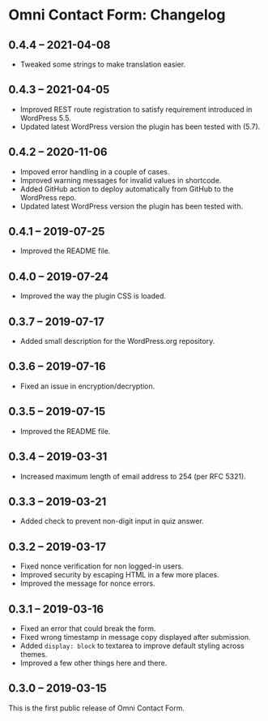 ﻿
Omni Contact Form: Changelog
================================================================================


##  0.4.4 – 2021-04-08

-   Tweaked some strings to make translation easier.


##  0.4.3 – 2021-04-05

-   Improved REST route registration to satisfy requirement introduced in WordPress 5.5.
-   Updated latest WordPress version the plugin has been tested with (5.7).


##  0.4.2 – 2020-11-06

-   Impoved error handling in a couple of cases.
-   Improved warning messages for invalid values in shortcode.
-   Added GitHub action to deploy automatically from GitHub to the WordPress repo.
-   Updated latest WordPress version the plugin has been tested with.


##  0.4.1 – 2019-07-25

-   Improved the README file.


##  0.4.0 – 2019-07-24

-   Improved the way the plugin CSS is loaded.


##  0.3.7 – 2019-07-17

-   Added small description for the WordPress.org repository.


##  0.3.6 – 2019-07-16

-   Fixed an issue in encryption/decryption.


##  0.3.5 – 2019-07-15

-   Improved the README file.


##  0.3.4 – 2019-03-31

-   Increased maximum length of email address to 254 (per RFC 5321).


##  0.3.3 – 2019-03-21

-   Added check to prevent non-digit input in quiz answer.


##  0.3.2 – 2019-03-17

-   Fixed nonce verification for non logged-in users.
-   Improved security by escaping HTML in a few more places.
-   Improved the message for nonce errors.


##  0.3.1 – 2019-03-16

-   Fixed an error that could break the form.
-   Fixed wrong timestamp in message copy displayed after submission.
-   Added `display: block` to textarea to improve default styling across themes.
-   Improved a few other things here and there.


##  0.3.0 – 2019-03-15

This is the first public release of Omni Contact Form.
